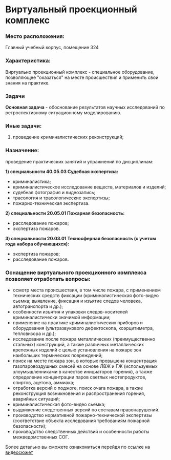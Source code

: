 # Виртуальный проекционный комплекс
### Место расположения:
Главный учебный корпус, помещение 324 
### Характеристика: 
Виртуально проекционный комплекс - специальное оборудование, позволяющее "оказаться" на месте происшествия и применить свои знания на практике.
### Задачи
**Основная задача** - обоснование результатов научных исследований по ретроспективному ситуационному моделированию. 

### Иные задачи:
1) проведение криминалистических реконструкций;

### Назначение: 
проведение практических занятий и упражнений по дисциплинам: 

**1) специальности 40.05.03 Судебная экспертиза:**
- криминалистика;
- криминалистическое исследование веществ, материалов и изделий;
- судебная фотография и видеозапись;
- трасология и трасологические экспертизы;
- пожарно-техническая экспертиза.

**2) специальности 20.05.01 Пожарная безопасность:**
- расследование пожаров;
- экспертиза пожаров.

**3) специальности 20.03.01 Техносферная безопасность (с учетом года набора обучающихся):**
- экспертиза пожаров;
- расследование пожаров.

### Оснащение виртуального проекционного комплекса позволяет отработать вопросы:
- осмотр места происшествия, в том числе пожара, с применением технических средств фиксации (криминалистическая фото-видео сьемка; выявление, фиксация и изъятие следов человека, автотранспорта и др.);
- особенности изъятия и упаковки следов-носителей криминалистически значимой информации;
- применение на практике криминалистических приборов и оборудования (ультразвукового дефектоскопа, коэрцитиметра, тепловизора и др.);
- исследование после пожара металлических (преимущественно стальных) конструкций, а также различных металлических крепежных изделий с целью установления на пожаре зон наибольших термических повреждений;
- поиск на месте пожара зон, в которых превышена концентрация газопаровоздушных смесей на основе ЛВЖ и ГЖ (используемых злоумышленниками в качестве инициаторов горения), а также определение концентрации паров светлых нефтепродуктов, спиртов, ацетона, аммиака;
- отработка версий о поджоге, поиск очага пожара, а также реконструкция возникновения и распространения горения, аварийных ситуаций;
- криминалистическая фото-видео сьемка;
- выдвижение следственных версий по составам правонарушений.
- производство нормативной пожарно-технической экспертизы (соответствие объекта исследования требованиям пожарной безопасности);
- производство следственных действий и особенности работы межведомственных СОГ.

Более детально вы сможете ознакомиться перейдя по ссылке на [видеосюжет](https://youtu.be/7WdQO5o0ODw)




